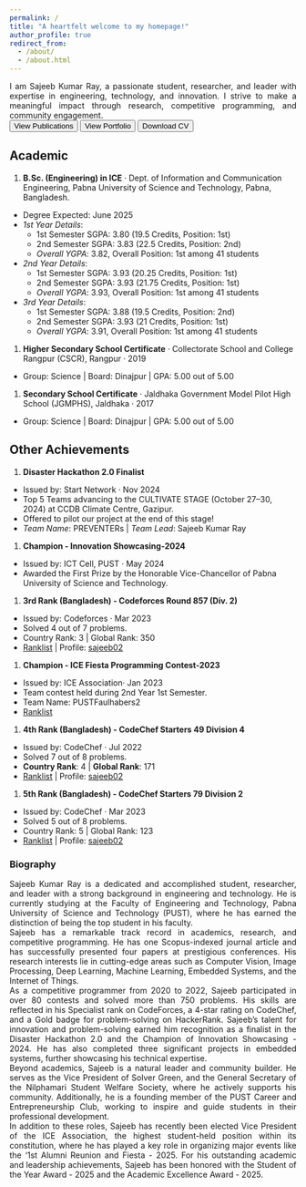 ```yaml
---
permalink: /
title: "A heartfelt welcome to my homepage!"
author_profile: true
redirect_from: 
  - /about/
  - /about.html
---
```


<div align="justify"> I am Sajeeb Kumar Ray, a passionate student, researcher, and leader with expertise in engineering, technology, and innovation. I strive to make a meaningful impact through research, competitive programming, and community engagement. <br></div>
<button class = "btn" onclick="window.location.href='https://sajeebray.github.io/publications/';">View Publications</button> <button class = "btn" onclick="window.location.href='https://sajeebray.github.io/portfolio/';">View Portfolio</button>
<button class = "btn" onclick="window.location.href='https://sajeebray.github.io/files/CV-SK-Ray.pdf';">Download CV</button>

Academic
-----

1. **B.Sc. (Engineering) in ICE**
 · Dept. of Information and Communication Engineering, Pabna University of Science and Technology, Pabna, Bangladesh.
- Degree Expected: June 2025
- *1st Year Details*:  
  - 1st Semester SGPA: 3.80 (19.5 Credits, Position: 1st)   
  - 2nd Semester SGPA: 3.83 (22.5 Credits, Position: 2nd)   
  - *Overall YGPA*: 3.82, Overall Position: 1st among 41 students
- *2nd Year Details*:  
  - 1st Semester SGPA: 3.93 (20.25 Credits, Position: 1st)   
  - 2nd Semester SGPA: 3.93 (21.75 Credits, Position: 1st)    
  - *Overall YGPA*:  3.93, Overall Position: 1st among 41 students
- *3rd Year Details*:  
  - 1st Semester SGPA: 3.88 (19.5 Credits, Position: 2nd)  
  - 2nd Semester SGPA: 3.93 (21 Credits, Position: 1st)  
  - *Overall YGPA*: 3.91, Overall Position: 1st among 41 students  

1. **Higher Secondary School Certificate**
 · Collectorate School and College Rangpur (CSCR), Rangpur  · 2019
- Group: Science | Board: Dinajpur | GPA: 5.00 out of 5.00 

1. **Secondary School Certificate**
 · Jaldhaka Government Model Pilot High School (JGMPHS), Jaldhaka  · 2017
- Group: Science | Board: Dinajpur | GPA: 5.00 out of 5.00 

Other Achievements
-----

1. **Disaster Hackathon 2.0 Finalist**
- Issued by: Start Network · Nov 2024
- Top 5 Teams advancing to the CULTIVATE STAGE (October 27–30, 2024) at CCDB Climate Centre, Gazipur.  
- Offered to pilot our project at the end of this stage!  
- *Team Name*: PREVENTERs | *Team Lead*: Sajeeb Kumar Ray  

1. **Champion - Innovation Showcasing-2024**
- Issued by: ICT Cell, PUST · May 2024  
- Awarded the First Prize by the Honorable Vice-Chancellor of Pabna University of Science and Technology.  

1. **3rd Rank (Bangladesh) - Codeforces Round 857 (Div. 2)**
- Issued by: Codeforces · Mar 2023  
- Solved 4 out of 7 problems.  
- Country Rank: 3 | Global Rank: 350  
- [Ranklist](https://codeforces.com/contest/1802/standings/participant/151147589#p151147589) | Profile: [sajeeb02](https://codeforces.com/profile/sajeeb02)   
<!-- - ![Codeforces Ranklist](Codeforces_Round_857_Ranklist.jpg) -->

1. **Champion - ICE Fiesta Programming Contest-2023**
- Issued by: ICE Association· Jan 2023  
- Team contest held during 2nd Year 1st Semester.  
- Team Name: PUSTFaulhabers2  
- [Ranklist](https://lightoj.com/contest/icefiesta2023/ranklist)  
<!-- - ![ICE Fiesta Ranklist](ICE_FIESTA_2023_PROGRAMMING_CONTEST_RANKLIST.jpg) -->

1. **4th Rank (Bangladesh) - CodeChef Starters 49 Division 4**
- Issued by: CodeChef · Jul 2022  
- Solved 7 out of 8 problems.  
- **Country Rank**: 4 | **Global Rank**: 171  
- [Ranklist](https://www.codechef.com/rankings/START49D?filterBy=Country%3DBangladesh&itemsPerPage=100&order=asc&page=1&sortBy=rank)  |  Profile: [sajeeb02](https://www.codechef.com/users/sajeeb02)  
<!-- - ![CodeChef Ranklist](CodeChef_Ranklist_START49D.jpg) -->

1. **5th Rank (Bangladesh) - CodeChef Starters 79 Division 2**
- Issued by: CodeChef · Mar 2023  
- Solved 5 out of 8 problems.  
- Country Rank: 5 | Global Rank: 123  
- [Ranklist](https://www.codechef.com/rankings/START79B?filterBy=Country%3DBangladesh&itemsPerPage=100&order=asc&page=1&sortBy=rank)  |  Profile: [sajeeb02](https://www.codechef.com/users/sajeeb02)  
<!-- - ![CodeChef Ranklist](CodeChef_Ranklist_START79B.jpg) -->

<h3> Biography </h3>

<div align="justify">
Sajeeb Kumar Ray is a dedicated and accomplished student, researcher, and leader with a strong background in engineering and technology. He is currently studying at the Faculty of Engineering and Technology, Pabna University of Science and Technology (PUST), where he has earned the distinction of being the top student in his faculty. 
<br>
Sajeeb has a remarkable track record in academics, research, and competitive programming. He has one Scopus-indexed journal article and has successfully presented four papers at prestigious conferences. His research interests lie in cutting-edge areas such as Computer Vision, Image Processing, Deep Learning, Machine Learning, Embedded Systems, and the Internet of Things.
<br>
As a competitive programmer from 2020 to 2022, Sajeeb participated in over 80 contests and solved more than 750 problems. His skills are reflected in his Specialist rank on CodeForces, a 4-star rating on CodeChef, and a Gold badge for problem-solving on HackerRank. Sajeeb’s talent for innovation and problem-solving earned him recognition as a finalist in the Disaster Hackathon 2.0 and the Champion of Innovation Showcasing - 2024. He has also completed three significant projects in embedded systems, further showcasing his technical expertise.
<br>
Beyond academics, Sajeeb is a natural leader and community builder. He serves as the Vice President of Solver Green, and the General Secretary of the Nilphamari Student Welfare Society, where he actively supports his community. Additionally, he is a founding member of the PUST Career and Entrepreneurship Club, working to inspire and guide students in their professional development.
<br>
In addition to these roles, Sajeeb has recently been elected Vice President of the ICE Association, the highest student-held position within its constitution, where he has played a key role in organizing major events like the ‘1st Alumni Reunion and Fiesta - 2025. For his outstanding academic and leadership achievements, Sajeeb has been honored with the Student of the Year Award - 2025 and the Academic Excellence Award - 2025.
</div>